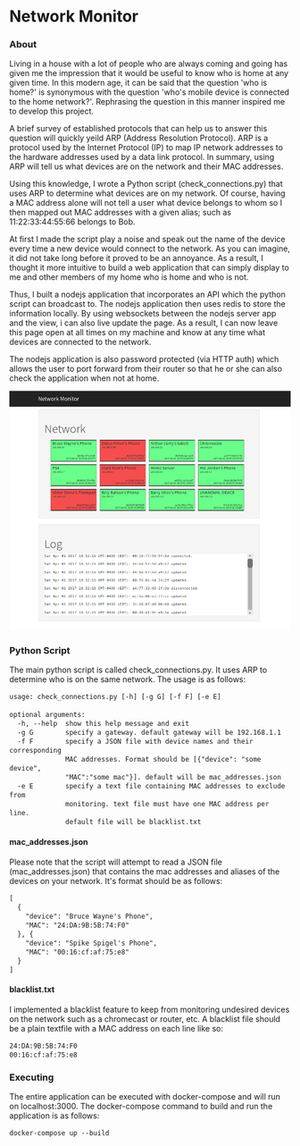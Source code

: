 

  Network Monitor
  ===============

  ### About

Living in a house with a lot of people who are always coming and going has given me the impression that it would be useful to know who is home at any given time. In this modern age, it can be said that the question 'who is home?' is synonymous with the question 'who's mobile device is connected to the home network?'. Rephrasing the question in this manner inspired me to develop this project.

A brief survey of established protocols that can help us to answer this question will quickly yeild ARP (Address Resolution Protocol). ARP is a protocol used by the Internet Protocol (IP) to map IP network addresses to the hardware addresses used by a data link protocol. In summary, using ARP will tell us what devices are on the network and their MAC addresses.

Using this knowledge, I wrote a Python script (check_connections.py) that uses ARP to determine what devices are on my network. Of course, having a MAC address alone will not tell a user what device belongs to whom so I then mapped out MAC addresses with a given alias; such as 11:22:33:44:55:66 belongs to Bob.

At first I made the script play a noise and speak out the name of the device every time a new device would connect to the network. As you can imagine, it did not take long before it proved to be an annoyance. As a result, I thought it more intuitive to build a web application that can simply display to me and other members of my home who is home and who is not. 

Thus, I built a nodejs application that incorporates an API which the python script can broadcast to. The nodejs application then uses redis to store the information locally. By using websockets between the nodejs server app and the view, i can also live update the page. As a result, I can now leave this page open at all times on my machine and know at any time what devices are connected to the network.

The nodejs application is also password protected (via HTTP auth) which allows the user to port forward from their router so that he or she can also check the application when not at home.

  ![](./src/resources/sample.png)
  ### Python Script

  The main python script is called check_connections.py. It uses ARP to determine who is on the same network. The usage is as follows:


    usage: check_connections.py [-h] [-g G] [-f F] [-e E]

    optional arguments:
      -h, --help  show this help message and exit
      -g G        specify a gateway. default gateway will be 192.168.1.1
      -f F        specify a JSON file with device names and their corresponding
                  MAC addresses. Format should be [{"device": "some device",
                  "MAC":"some mac"}]. default will be mac_addresses.json
      -e E        specify a text file containing MAC addresses to exclude from
                  monitoring. text file must have one MAC address per line.
                  default file will be blacklist.txt


  #### mac_addresses.json
  Please note that the script will attempt to read a JSON file (mac_addresses.json) that contains the mac addresses and aliases of the devices on your network. It's format should be as follows:


    [
      {
        "device": "Bruce Wayne's Phone",
        "MAC": "24:DA:9B:5B:74:F0"
      }, {
        "device": "Spike Spigel's Phone",
        "MAC": "00:16:cf:af:75:e8"
      }
    ]


  #### blacklist.txt
  I implemented a blacklist feature to keep from monitoring undesired devices on the network such as a chromecast or router, etc. A blacklist file should be a plain textfile with a MAC address on each line like so:


    24:DA:9B:5B:74:F0
    00:16:cf:af:75:e8
    
### Executing
The entire application can be executed with docker-compose and will run on localhost:3000. The docker-compose command to build and run the application is as follows:

    docker-compose up --build
